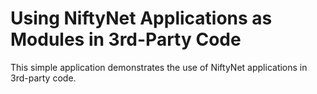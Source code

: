 # Using NiftyNet Applications as Modules in 3rd-Party Code

This simple application demonstrates the use of NiftyNet applications in 3rd-party code.